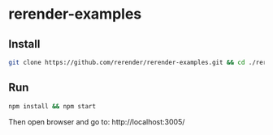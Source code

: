# rerender-examples
## Install
```bash
git clone https://github.com/rerender/rerender-examples.git && cd ./rerender-examples
```

## Run
```bash
npm install && npm start
```
Then open browser and go to: http://localhost:3005/
